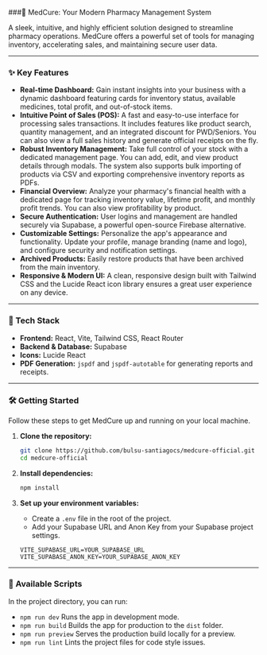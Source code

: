 \#\#\#💊 MedCure: Your Modern Pharmacy Management System

A sleek, intuitive, and highly efficient solution designed to streamline pharmacy operations. MedCure offers a powerful set of tools for managing inventory, accelerating sales, and maintaining secure user data.

-----

### ✨ Key Features

  * **Real-time Dashboard:** Gain instant insights into your business with a dynamic dashboard featuring cards for inventory status, available medicines, total profit, and out-of-stock items.
  * **Intuitive Point of Sales (POS):** A fast and easy-to-use interface for processing sales transactions. It includes features like product search, quantity management, and an integrated discount for PWD/Seniors. You can also view a full sales history and generate official receipts on the fly.
  * **Robust Inventory Management:** Take full control of your stock with a dedicated management page. You can add, edit, and view product details through modals. The system also supports bulk importing of products via CSV and exporting comprehensive inventory reports as PDFs.
  * **Financial Overview:** Analyze your pharmacy's financial health with a dedicated page for tracking inventory value, lifetime profit, and monthly profit trends. You can also view profitability by product.
  * **Secure Authentication:** User logins and management are handled securely via Supabase, a powerful open-source Firebase alternative.
  * **Customizable Settings:** Personalize the app's appearance and functionality. Update your profile, manage branding (name and logo), and configure security and notification settings.
  * **Archived Products:** Easily restore products that have been archived from the main inventory.
  * **Responsive & Modern UI:** A clean, responsive design built with Tailwind CSS and the Lucide React icon library ensures a great user experience on any device.

-----

### 🚀 Tech Stack

  * **Frontend:** React, Vite, Tailwind CSS, React Router
  * **Backend & Database:** Supabase
  * **Icons:** Lucide React
  * **PDF Generation:** `jspdf` and `jspdf-autotable` for generating reports and receipts.

-----

### 🛠️ Getting Started

Follow these steps to get MedCure up and running on your local machine.

1.  **Clone the repository:**

    ```bash
    git clone https://github.com/bulsu-santiagocs/medcure-official.git
    cd medcure-official
    ```

2.  **Install dependencies:**

    ```bash
    npm install
    ```

3.  **Set up your environment variables:**

      * Create a `.env` file in the root of the project.
      * Add your Supabase URL and Anon Key from your Supabase project settings.

    <!-- end list -->

    ```
    VITE_SUPABASE_URL=YOUR_SUPABASE_URL
    VITE_SUPABASE_ANON_KEY=YOUR_SUPABASE_ANON_KEY
    ```

-----

### 📜 Available Scripts

In the project directory, you can run:

  * `npm run dev`
    Runs the app in development mode.
  * `npm run build`
    Builds the app for production to the `dist` folder.
  * `npm run preview`
    Serves the production build locally for a preview.
  * `npm run lint`
    Lints the project files for code style issues.
